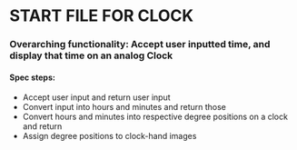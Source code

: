 # START FILE FOR CLOCK

### Overarching functionality: Accept user inputted time, and display that time on an analog Clock

#### Spec steps:

* Accept user input and return user input
* Convert input into hours and minutes and return those
* Convert hours and minutes into respective degree positions on a clock and return
* Assign degree positions to clock-hand images
